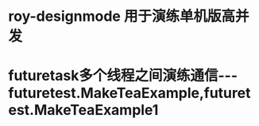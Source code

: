 # roy-designmode 用于演练单机版高并发

# futuretask多个线程之间演练通信---futuretest.MakeTeaExample,futuretest.MakeTeaExample1

